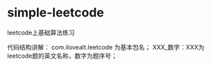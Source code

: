 # simple-leetcode
leetcode上基础算法练习

代码结构讲解：
    com.ilovealt.leetcode 为基本包名；
    XXX_数字：XXX为leetcode题的英文名称，数字为题序号；

